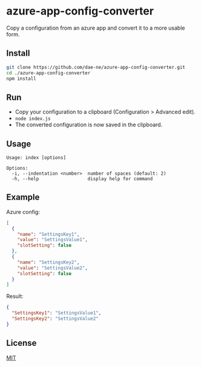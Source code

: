 # azure-app-config-converter

Copy a configuration from an azure app and convert it to a more usable form.

## Install

```bash
git clone https://github.com/dae-ne/azure-app-config-converter.git
cd ./azure-app-config-converter
npm install
```

## Run

* Copy your configuration to a clipboard (Configuration > Advanced edit).
* `node index.js`
* The converted configuration is now saved in the clipboard.

## Usage

```
Usage: index [options]

Options:
  -i, --indentation <number>  number of spaces (default: 2)
  -h, --help                  display help for command
```

## Example

Azure config:

```json
[
  {
    "name": "SettingsKey1",
    "value": "SettingsValue1",
    "slotSetting": false
  },
  {
    "name": "SettingsKey2",
    "value": "SettingsValue2",
    "slotSetting": false
  }
]
```

Result:

```json
{
  "SettingsKey1": "SettingsValue1",
  "SettingsKey2": "SettingsValue2"
}
```

## License

[MIT](https://choosealicense.com/licenses/mit/)
